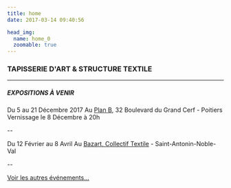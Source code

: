 ```yaml
---
title: home
date: 2017-03-14 09:40:56

head_img:
  name: home_0
  zoomable: true
---
```


### TAPISSERIE D'ART & STRUCTURE TEXTILE

---

##### EXPOSITIONS À VENIR
Du 5 au 21 Décembre 2017
Au [Plan B](https://encrypted.google.com/maps/place/Le+Plan+B/@46.5863665,0.3361458,17z/data=!3m1!4b1!4m5!3m4!1s0x47fdbe72da5986e7:0x8d9cbb1792d92fda!8m2!3d46.5863628!4d0.3383345?hl=en), 32 Boulevard du Grand Cerf - Poitiers
Vernissage le 8 Décembre à 20h

--

Du 12 Février au 8 Avril
Au [Bazart, Collectif Textile](http://lebazart.fr/) - Saint-Antonin-Noble-Val

--

[Voir les autres événements...](/evenements)
